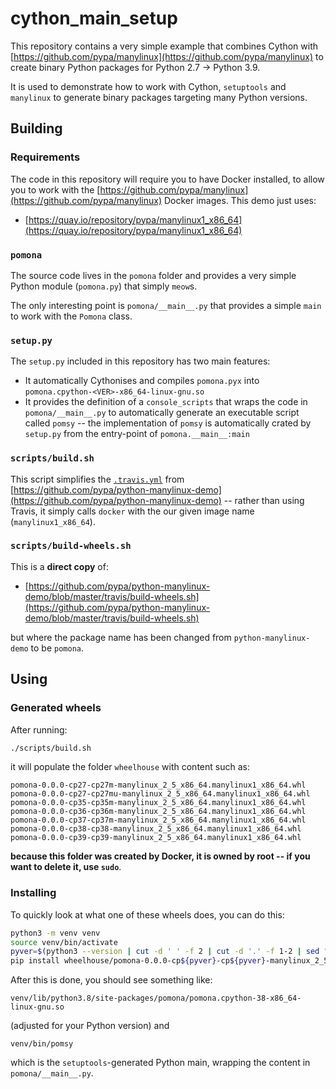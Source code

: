# cython_main_setup

This repository contains a very simple example that combines Cython with [https://github.com/pypa/manylinux](https://github.com/pypa/manylinux) to create binary Python packages for Python 2.7 -> Python 3.9.

It is used to demonstrate how to work with Cython, `setuptools` and `manylinux` to generate binary packages targeting many Python versions.

## Building

### Requirements

The code in this repository will require you to have Docker installed, to allow you to work with the [https://github.com/pypa/manylinux](https://github.com/pypa/manylinux) Docker images. This demo just uses:

* [https://quay.io/repository/pypa/manylinux1_x86_64](https://quay.io/repository/pypa/manylinux1_x86_64)

### `pomona`

The source code lives in the `pomona` folder and provides a very simple Python module (`pomona.py`) that simply `meow`s.

The only interesting point is `pomona/__main__.py` that provides a simple `main` to work with the `Pomona` class.
 
### `setup.py`

The `setup.py` included in this repository has two main features:

* It automatically Cythonises and compiles `pomona.pyx` into `pomona.cpython-<VER>-x86_64-linux-gnu.so`
* It provides the definition of a `console_scripts` that wraps the code in `pomona/__main__.py` to automatically generate an executable script called `pomsy` -- the implementation of `pomsy` is automatically crated by `setup.py` from the entry-point of `pomona.__main__:main`

### `scripts/build.sh`

This script simplifies the [`.travis.yml`](https://github.com/pypa/python-manylinux-demo/blob/master/.travis.yml) from [https://github.com/pypa/python-manylinux-demo](https://github.com/pypa/python-manylinux-demo) -- rather than using Travis, it simply calls `docker` with the our given image name (`manylinux1_x86_64`).

### `scripts/build-wheels.sh` 

This is a **direct copy** of:

* [https://github.com/pypa/python-manylinux-demo/blob/master/travis/build-wheels.sh](https://github.com/pypa/python-manylinux-demo/blob/master/travis/build-wheels.sh)

but where the package name has been changed from `python-manylinux-demo` to be `pomona`.

## Using

### Generated wheels

After running:

```bash
./scripts/build.sh
```

it will populate the folder `wheelhouse` with content such as:

```
pomona-0.0.0-cp27-cp27m-manylinux_2_5_x86_64.manylinux1_x86_64.whl
pomona-0.0.0-cp27-cp27mu-manylinux_2_5_x86_64.manylinux1_x86_64.whl
pomona-0.0.0-cp35-cp35m-manylinux_2_5_x86_64.manylinux1_x86_64.whl
pomona-0.0.0-cp36-cp36m-manylinux_2_5_x86_64.manylinux1_x86_64.whl
pomona-0.0.0-cp37-cp37m-manylinux_2_5_x86_64.manylinux1_x86_64.whl
pomona-0.0.0-cp38-cp38-manylinux_2_5_x86_64.manylinux1_x86_64.whl
pomona-0.0.0-cp39-cp39-manylinux_2_5_x86_64.manylinux1_x86_64.whl
```

**because this folder was created by Docker, it is owned by root -- if you want to delete it, use `sudo`**.

### Installing

To quickly look at what one of these wheels does, you can do this:

```bash
python3 -m venv venv
source venv/bin/activate
pyver=$(python3 --version | cut -d ' ' -f 2 | cut -d '.' -f 1-2 | sed "s/\.//g")
pip install wheelhouse/pomona-0.0.0-cp${pyver}-cp${pyver}-manylinux_2_5_x86_64.manylinux1_x86_64.whl --force-reinstall
```

After this is done, you should see something like:

```
venv/lib/python3.8/site-packages/pomona/pomona.cpython-38-x86_64-linux-gnu.so
```

(adjusted for your Python version) and

```
venv/bin/pomsy
```

which is the `setuptools`-generated Python main, wrapping the content in `pomona/__main__.py`.


